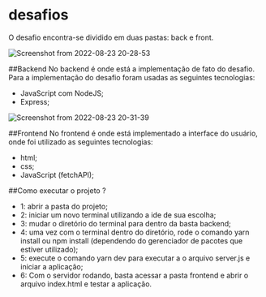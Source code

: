 # desafios

O desafio encontra-se dividido em duas pastas: back e front.

![Screenshot from 2022-08-23 20-28-53](https://user-images.githubusercontent.com/77160753/186283848-b4001fbf-4ee3-4f5f-915f-315f317cfca0.png)

##Backend
No backend é onde está a implementação de fato do desafio. Para a implementação do desafio foram usadas as seguintes tecnologias:
  - JavaScript com NodeJS;
  - Express;
  
  ![Screenshot from 2022-08-23 20-31-39](https://user-images.githubusercontent.com/77160753/186284199-5c4c0683-fad8-47b4-8cfd-60f192228158.png)

##Frontend
No frontend é onde está implementado a interface do usuário, onde foi utilizado as seguintes tecnologias:
  - html;
  - css;
  - JavaScript (fetchAPI);
 
 ##Como executar o projeto ?
 
  - 1: abrir a pasta do projeto;
  - 2: iniciar um novo terminal utilizando a ide de sua escolha;
  - 3: mudar o diretório do terminal para dentro da basta backend;
  - 4: uma vez com o terminal dentro do diretório, rode o comando yarn install ou npm install (dependendo do gerenciador de pacotes que estiver utilizado);
  - 5: execute o comando yarn dev para executar a o arquivo server.js e iniciar a aplicação;
  - 6: Com o servidor rodando, basta acessar a pasta frontend e abrir o arquivo index.html e testar a aplicação.
